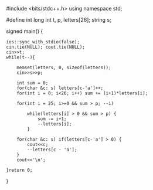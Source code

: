 #include <bits/stdc++.h>
using namespace std;


#define int long
int t, p, letters[26];
string s;


signed main() {

    ios::sync_with_stdio(false); 
    cin.tie(NULL); cout.tie(NULL);
    cin>>t;
    while(t--){

        memset(letters, 0, sizeof(letters));
        cin>>s>>p;
        
        int sum = 0;
        for(char &c: s) letters[c-'a']++;
        for(int i = 0; i<26; i++) sum += (i+1)*letters[i];        

        for(int i = 25; i>=0 && sum > p; --i)

            while(letters[i] > 0 && sum > p) {
            	sum -= i+1;
            	--letters[i];
            }  

        for(char &c: s) if(letters[c-'a'] > 0) {
        	cout<<c;
        	--letters[c - 'a'];
        }
        cout<<'\n';

    }return 0;

}
